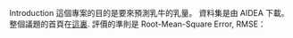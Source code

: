 Introduction
這個專案的目的是要來預測乳牛的乳量。
資料集是由 AIDEA 下載。
整個議題的首頁在[這裏](https://aidea-web.tw/topic/fcc338da-e7ec-4d9e-a860-5dcdd85ba52b). 
評價的準則是 Root-Mean-Square Error, RMSE：